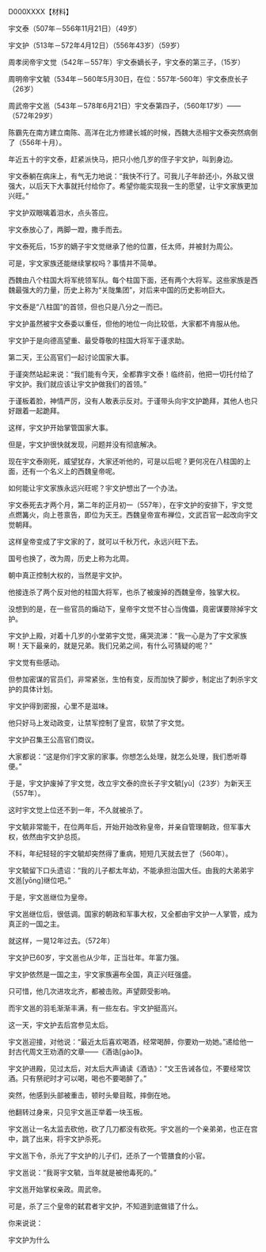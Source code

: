 D000XXXX【材料】

宇文泰（507年－556年11月21日）（49岁）

宇文护（513年－572年4月12日）（556年43岁）（59岁）

周孝闵帝宇文觉（542年－557年）宇文泰嫡长子，宇文泰的第三子，（15岁）

周明帝宇文毓（534年－560年5月30日，在位：557年-560年）宇文泰庶长子（26岁）

周武帝宇文邕（543年－578年6月21日）宇文泰第四子，（560年17岁）——（572年29岁）





陈霸先在南方建立南陈、高洋在北方修建长城的时候，西魏大丞相宇文泰突然病倒了（556年十月）。

年近五十的宇文泰，赶紧派快马，把只小他几岁的侄子宇文护，叫到身边。

宇文泰躺在病床上，有气无力地说：“我快不行了。可我儿子年龄还小，外敌又很强大，以后天下大事就托付给你了。希望你能实现我一生的愿望，让宇文家族更加兴旺。”

宇文护双眼噙着泪水，点头答应。

宇文泰放心了，两脚一蹬，撒手而去。



宇文泰死后，15岁的嫡子宇文觉继承了他的位置，任太师，并被封为周公。

可是，宇文家族还能继续掌权吗？事情并不简单。

西魏由八个柱国大将军统领军队。每个柱国下面，还有两个大将军。这些家族是西魏最强大的力量，历史上称为“关陇集团”，对后来中国的历史影响巨大。

宇文泰是“八柱国”的首领，但也只是八分之一而已。

宇文护虽然被宇文泰委以重任，但他的地位一向比较低，大家都不肯服从他。



宇文护于是向德高望重、最受尊敬的柱国大将军于谨求助。

第二天，王公高官们一起讨论国家大事。

于谨突然站起来说：“我们能有今天，全都靠宇文泰！临终前，他把一切托付给了宇文护。我们就应该让宇文护做我们的首领。”

于谨板着脸，神情严厉，没有人敢表示反对。于谨带头向宇文护跪拜，其他人也只好跟着一起跪拜。

这样，宇文护开始掌管国家大事。



但是，宇文护很快就发现，问题并没有彻底解决。

现在宇文泰刚死，威望犹存，大家还听他的，可是以后呢？更何况在八柱国的上面，还有一个名义上的西魏皇帝呢。

如何能让宇文家族永远兴旺呢？宇文护想出了一个办法。

宇文泰死去才两个月，第二年的正月初一（557年），在宇文护的安排下，宇文觉点燃篝火，向上苍禀告，即位为天王。西魏皇帝宣布禅位，文武百官一起改向宇文觉朝拜。

这样皇帝变成了宇文家的了，就可以千秋万代，永远兴旺下去。

国号也换了，改为周，历史上称为北周。



朝中真正控制大权的，当然是宇文护。

他接连杀了两个反对他的柱国大将军，也杀了被废掉的西魏皇帝，独掌大权。

没想到的是，在一些官员的煽动下，皇帝宇文觉不甘心当傀儡，竟密谋要除掉宇文护。

宇文护上殿，对着十几岁的小堂弟宇文觉，痛哭流涕：“我一心是为了宇文家族啊！天下最亲的，就是兄弟。我们兄弟之间，有什么可猜疑的呢？”

宇文觉有些感动。

但参加密谋的官员们，非常紧张，生怕有变，反而加快了脚步，制定出了刺杀宇文护的具体计划。



宇文护得到密报，心里不是滋味。

他只好马上发动政变，让禁军控制了皇宫，软禁了宇文觉。

宇文护召集王公高官们商议。

大家都说：“这是你们宇文家的家事。你想怎么处理，就怎么处理，我们悉听尊便。”

于是，宇文护废掉了宇文觉，改立宇文泰的庶长子宇文毓[yù]（23岁）为新天王（557年）。

这时宇文觉上位还不到一年，不久就被杀了。



宇文毓非常能干，在位两年后，开始开始改称皇帝，并亲自管理朝政，但军事大权，依然由宇文护总揽。

不料，年纪轻轻的宇文毓却突然得了重病，短短几天就去世了（560年）。

宇文毓留下口头遗诏：“我的儿子都太年幼，不能承担治国大任。由我的大弟弟宇文邕[yōng]继位吧。”

于是，宇文邕继位为皇帝。

宇文邕继位后，很低调。国家的朝政和军事大权，又全都由宇文护一人掌管，成为真正的一国之主。



就这样，一晃12年过去。（572年）

宇文护已60岁，宇文邕也从少年，正当壮年。年富力强。

宇文护依然是一国之主，宇文家族遍布全国，真正兴旺强盛。

只可惜，他几次进攻北齐，都被击败。声望颇受影响。

而宇文邕的羽毛渐渐丰满，有一些左右。宇文护挺高兴。



这一天，宇文护去后宫参见太后。

宇文邕迎接，对他说：“最近太后喜欢喝酒，经常喝醉，你要劝一劝她。”递给他一封古代周文王劝酒的文章——《酒诰[gào]》。

宇文护进殿，见过太后，对太后大声诵读《酒诰》：“文王告诫各位，不要经常饮酒。只有祭祀时才可以喝，喝也不要喝醉了。”

突然，他感到头部被重击，顿时头晕目眩，摔倒在地。

他翻转过身来，只见宇文邕正举着一块玉板。

宇文邕让一名太监去砍他，砍了几刀都没有砍死。宇文邕的一个亲弟弟，也正在宫中，跳了出来，将宇文护杀死。



宇文邕下令，杀光了宇文护的儿子们，还杀了一个管膳食的小官。

宇文邕说：“我哥宇文毓，当年就是被他毒死的。”

宇文邕开始掌权亲政。周武帝。

可是，杀了三个皇帝的弑君者宇文护，不知道到底做错了什么。



你来说说：

宇文护为什么



